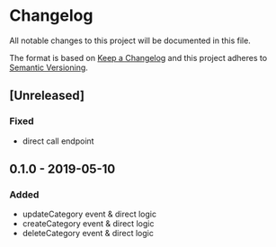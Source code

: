 # Changelog

All notable changes to this project will be documented in this file.

The format is based on [Keep a Changelog](http://keepachangelog.com/) and this project adheres to [Semantic Versioning](http://semver.org/).

## [Unreleased]
### Fixed
- direct call endpoint

## 0.1.0 - 2019-05-10
### Added
- updateCategory event & direct logic
- createCategory event & direct logic
- deleteCategory event & direct logic
